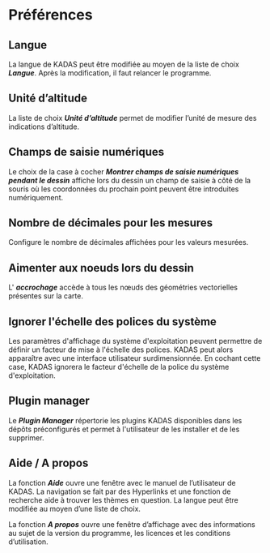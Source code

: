 # Préférences


## <a name="sec0"></a>Langue

La langue de KADAS peut être modifiée au moyen de la liste de choix **_Langue_**. Après la modification, il faut relancer le programme.


## <a name="sec1"></a>Unité d’altitude

La liste de choix **_Unité d’altitude_** permet de modifier l’unité de mesure des indications d’altitude.


## <a name="sec2"></a>Champs de saisie numériques

Le choix de la case à cocher **_Montrer champs de saisie numériques pendant le dessin_** affiche lors du dessin un champ de saisie à côté de la souris où les coordonnées du prochain point peuvent être introduites numériquement.


## <a name="sec3"></a>Nombre de décimales pour les mesures

Configure le nombre de décimales affichées pour les valeurs mesurées.


## <a name="sec4"></a>Aimenter aux noeuds lors du dessin

L' **_accrochage_** accède à tous les nœuds des géométries vectorielles présentes sur la carte.

## Ignorer l'échelle des polices du système

Les paramètres d'affichage du système d'exploitation peuvent permettre de définir un facteur de mise à l'échelle des polices. KADAS peut alors apparaître avec une interface utilisateur surdimensionnée. En cochant cette case, KADAS ignorera le facteur d'échelle de la police du système d'exploitation.

## <a name="sec5"></a>Plugin manager

Le **_Plugin Manager_** répertorie les plugins KADAS disponibles dans les dépôts préconfigurés et permet à l'utilisateur de les installer et de les supprimer.


## <a name="sec6"></a>Aide / A propos

La fonction **_Aide_** ouvre une fenêtre avec le manuel de l’utilisateur de KADAS. La navigation se fait par des Hyperlinks et une fonction de recherche aide à trouver les thèmes en question. La langue peut être modifiée au moyen d’une liste de choix.

La fonction **_A propos_** ouvre une fenêtre d’affichage avec des informations au sujet de la version du programme, les licences et les conditions d’utilisation.


